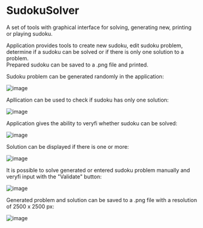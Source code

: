 # SudokuSolver
A set of tools with graphical interface for solving, generating new, printing or playing sudoku.

Application provides tools to create new sudoku, edit sudoku problem,<br />determine if a sudoku can be solved or if there is only one solution
to a problem.<br />Prepared sudoku can be saved to a .png file and printed.


Sudoku problem can be generated randomly in the application:

![image](https://user-images.githubusercontent.com/107247457/205512524-06f534e1-8681-4e85-a2d3-aada4b4de0b7.png)

Apllication can be used to check if sudoku has only one solution:

![image](https://user-images.githubusercontent.com/107247457/205512627-2c9d8f2c-9424-46d7-8272-b2dad33772ca.png)

Application gives the ability to veryfi whether sudoku can be solved:

![image](https://user-images.githubusercontent.com/107247457/205512688-805d2cf4-f444-4eb5-954c-35d8ab347217.png)

Solution can be displayed if there is one or more:

![image](https://user-images.githubusercontent.com/107247457/205512784-23a71a91-6011-4617-9e2f-2ece0088cfa3.png)

It is possible to solve generated or entered sudoku problem manually and veryfi input with the "Validate" button:

![image](https://user-images.githubusercontent.com/107247457/205513487-7601f70a-b212-4769-b9ee-21eae01f7dd1.png)

Generated problem and solution can be saved to a .png file with a resolution of 2500 x 2500 px:

![image](https://user-images.githubusercontent.com/107247457/205512878-b177a512-ff50-4e04-a7ef-a8f992969a1d.png)



